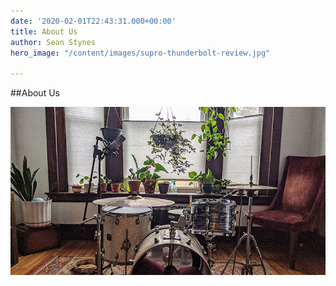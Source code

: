 ```yaml
---
date: '2020-02-01T22:43:31.000+00:00'
title: About Us
author: Sean Stynes
hero_image: "/content/images/supro-thunderbolt-review.jpg"

---
```

##About Us

![Purple Orange Studios](/content/images/post-2.jpg)